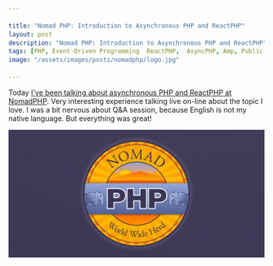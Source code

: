 ```yaml
---

title: "Nomad PHP: Introduction to Asynchronous PHP and ReactPHP"
layout: post
description: "Nomad PHP: Introduction to Asynchronous PHP and ReactPHP"
tags: [PHP, Event-Driven Programming  ReactPHP,  AsyncPHP, Amp, Public Speaking]
image: "/assets/images/posts/nomadphp/logo.jpg" 

---
```


Today [I've been talking about asynchronous PHP and ReactPHP at NomadPHP](https://nomadphp.com/live/2Ynpdgg6O4YKkZsTzA5hyW/Introduction-to-Asynchronous-PHP-and-ReactPHP/). Very interesting experience talking live on-line about the topic I love. I was a bit nervous about Q&A session, because English is not my native language. But everything was great!

<p class="text-center image">
    <a href="https://nomadphp.com/live/2Ynpdgg6O4YKkZsTzA5hyW/Introduction-to-Asynchronous-PHP-and-ReactPHP/" target="_blank">
        <img src="/assets/images/posts/nomadphp/logo.jpg">
    </a>
</p>
